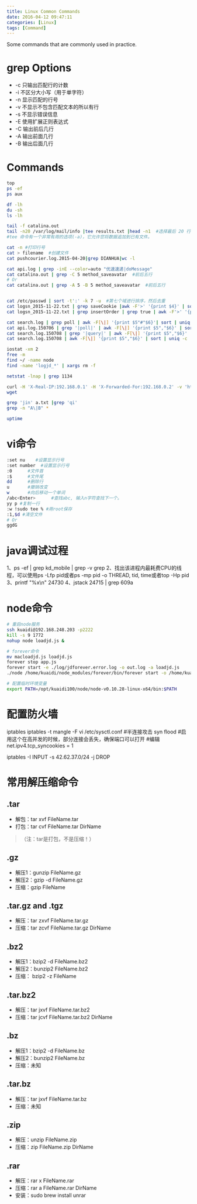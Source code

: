 ```yaml
---
title: Linux Common Commands
date: 2016-04-12 09:47:11
categories: [Linux]
tags: [Command]
---
```


Some commands that are commonly used in practice.

<!--more-->

# grep Options

* -c 只输出匹配行的计数
* -i 不区分大小写（用于单字符）
* -n 显示匹配的行号
* -v 不显示不包含匹配文本的所以有行
* -s 不显示错误信息
* -E 使用扩展正则表达式
* -C 输出前后几行
* -A 输出前面几行
* -B 输出后面几行

# Commands
``` bash
top    
ps -ef    
ps aux

df -lh
du -sh 
ls -lh

tail -f catalina.out 
tail -n20 /var/log/mail/info |tee results.txt |head -n1  #选择最后 20 行，将其保存到 results.txt，但是只在屏幕上显示这 20 行中的第一行
#tee 命令有一个非常有用的选项(-a)，它允许您将数据追加到已有文件。

cat -n #打印行号
cat > filename  #创建文件
cat pushcourier.log.2015-04-20|grep DIANHUA|wc -l

cat api.log | grep -inE --color=auto "优速速递|doMessage"
cat catalina.out | grep -C 5 method_saveavatar  #前后五行
# Or
cat catalina.out | grep -A 5 -B 5 method_saveavatar  #前后五行


cat /etc/passwd | sort -t':' -k 7 -u  #第七个域进行排序，然后去重
cat logsn_2015-11-22.txt | grep saveCookie |awk -F'>' '{print $4}' | sort -u | wc -l
cat logsn_2015-11-22.txt | grep insertOrder | grep true | awk -F'>' '{print $3}' | sort | uniq -c |wc 

cat search.log | grep poll | awk -F[\|] '{print $5"#"$6}'| sort | uniq -c | sort -n
cat api.log.150706 | grep '|poll|' | awk -F[\|] '{print $5","$6}' | sort | uniq -c | wc -l 
cat search.log.150708 | grep '|query|' | awk -F[\|] '{print $5","$6}' | sort | uniq -c | wc -l
cat search.log.150708 | awk -F[\|] '{print $5","$6}' | sort | uniq -c | wc -l

iostat -xm 2
free -m
find ~/ -name node  
find -name 'logjd_*' | xargs rm -f

netstat -lnap | grep 1134

curl -H 'X-Real-IP:192.168.0.1' -H 'X-Forwarded-For:192.168.0.2' -v 'http://192.168.248.201:9101/query?type=yuantong&postid=888888888'
wget

grep 'jin' a.txt |grep 'qi'
grep -n "A\|B" *

uptime
```

# vi命令

``` bash
:set nu    #设置显示行号  
:set number  #设置显示行号  
:0		#文件首
:$		#文件尾        
dd     	#删除行        
u  		#撤销改变
w   	#向后移动一个单词
/abc<Enter>      #查找abc, 输入n字符查找下一个。
yy p #复制一行
:w !sudo tee % #用root保存
:1,$d #清空文件	
# Or
ggdG
```

# java调试过程

1、ps -ef | grep kd_mobile | grep -v grep
2、找出该进程内最耗费CPU的线程，可以使用ps -Lfp pid或者ps -mp pid -o THREAD, tid, time或者top -Hp pid
3、printf "%x\n" 24730
4、jstack 24715 | grep 609a

# node命令

``` bash
# 重启node服务
ssh kuaidi@192.168.248.203 -p2222
kill -s 9 1772
nohup node loadjd.js &

# forever命令
mv macloadjd.js loadjd.js
forever stop app.js 
forever start -e ./log/jdforever.error.log -o out.log -a loadjd.js
./node /home/kuaidi/node_modules/forever/bin/forever start -o /home/kuaidi/out.log -e /home/kuaidi/err.log -a /home/kuaidi/proxyclientadsl.js

# 配置临时环境变量
export PATH=/opt/kuaidi100/node/node-v0.10.28-linux-x64/bin:$PATH
```

# 配置防火墙
iptables
iptables -t mangle -F
vi /etc/sysctl.conf
#半连接攻击 syn flood
#启用这个在高并发的时候，部分连接会丢失，确保端口可以打开
#编辑 net.ipv4.tcp_syncookies = 1

iptables -I INPUT -s 42.62.37.0/24 -j DROP

# 常用解压缩命令

## .tar
* 解包：tar xvf FileName.tar
* 打包：tar cvf FileName.tar DirName
>（注：tar是打包，不是压缩！）

## .gz
* 解压1：gunzip FileName.gz
* 解压2：gzip -d FileName.gz
* 压缩：gzip FileName

## .tar.gz and .tgz
* 解压：tar zxvf FileName.tar.gz
* 压缩：tar zcvf FileName.tar.gz DirName

## .bz2
* 解压1：bzip2 -d FileName.bz2
* 解压2：bunzip2 FileName.bz2
* 压缩： bzip2 -z FileName

## .tar.bz2
* 解压：tar jxvf FileName.tar.bz2
* 压缩：tar jcvf FileName.tar.bz2 DirName

## .bz
* 解压1：bzip2 -d FileName.bz
* 解压2：bunzip2 FileName.bz
* 压缩：未知

## .tar.bz
* 解压：tar jxvf FileName.tar.bz
* 压缩：未知

## .zip
* 解压：unzip FileName.zip
* 压缩：zip FileName.zip DirName

## .rar
* 解压：rar x FileName.rar
* 压缩：rar a FileName.rar DirName
* 安装：sudo brew install unrar

